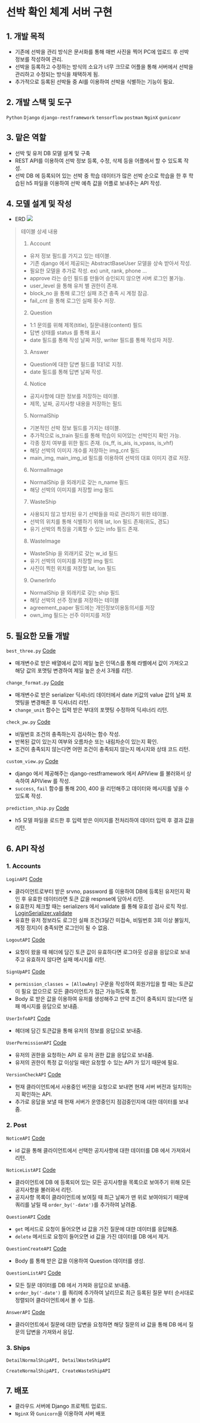 #  선박 확인 체계 서버 구현

## 1. 개발 목적
* 기존에 선박을 관리 방식은 문서화를 통해 매번 사진을 찍어 PC에 업로드 후 선박 정보를 작성하여 관리.
* 선박을 등록하고 수정하는 방식의 소요가 너무 크므로 어플을 통해 서버에서 선박을 관리하고 수정되는 방식을 채택하게 됨.
* 추가적으로 등록된 선박들 중 AI를 이용하여 선박을 식별하는 기능이 필요.

## 2. 개발 스택 및 도구
`Python` `Django` `django-restframework` `tensorflow` `postman` `NginX` `guniconr`

## 3. 맡은 역할
* 선박 및 유저 DB 모델 설계 및 구축
* REST API를 이용하여 선박 정보 등록, 수정, 삭제 등을 어플에서 할 수 있도록 작성.
* 선박 DB 에 등록되어 있는 선박 중 학습 데이터가 많은 선박 순으로 학습을 한 후 학습된 h5 파일을 이용하여 선박 예측 값을 어플로 보내주는 API 작성.

## 4. 모델 설계 및 작성
* ERD
![](erd.png)
> 테이블 상세 내용
> 1. Account
>   * 유저 정보 필드를 가지고 있는 테이블.
>   * 기존 django 에서 제공되는 AbstractBaseUser 모델을 상속 받아서 작성.
>   * 필요한 모델을 추가로 작성. ex) unit, rank, phone ...
>   * approve 라는 승인 필드를 만들어 승인되지 않으면 서버 로그인 불가능.
>   * user_level 을 통해 유저 별 권한이 존재.
>   * block_no 을 통해 로그인 실패 조건 충족 시 계정 잠금.
>   * fail_cnt 을 통해 로그인 실패 횟수 저장.
> 2. Question
>   * 1:1 문의를 위해 제목(title), 질문내용(content) 필드
>   * 답변 상태를 status 를 통해 표시
>   * date 필드를 통해 작성 날짜 저장, writer 필드를 통해 작성자 저장.
> 3. Answer
>   * Question에 대한 답변 필드를 1대1로 지정.
>   * date 필드를 통해 답변 날짜 작성.
> 4. Notice
>   * 공지사항에 대한 정보를 저장하는 테이블.
>   * 제목, 날짜, 공지사항 내용을 저장하는 필드
> 5. NormalShip
>   * 기본적인 선박 정보 필드를 가지는 테이블.
>   * 추가적으로 is_train 필드를 통해 학습이 되어있는 선박인지 확인 가능.
>   * 각종 장치 여부를 위한 필드 존재. (is_ff, is_ais, is_vpass, is_vhf)
>   * 해당 선박의 이미지 개수를 저장하는 img_cnt 필드
>   * main_img, main_img_id 필드를 이용하여 선박의 대표 이미지 경로 저장.
> 6. NormalImage
>   * NormalShip 을 외래키로 갖는 n_name 필드
>   * 해당 선박의 이미지를 저장할 img 필드
> 7. WasteShip
>   * 사용되지 않고 방치된 유기 선박들을 따로 관리하기 위한 테이블.
>   * 선박의 위치를 통해 식별하기 위해 lat, lon 필드 존재(위도, 경도)
>   * 유기 선박의 특징을 기록할 수 있는 info 필드 존재.
> 8. WasteImage
>   * WasteShip 을 외래키로 갖는 w_id 필드
>   * 유기 선박의 이미지를 저장할 img 필드
>   * 사진이 찍힌 위치를 저장할 lat, lon 필드
> 9. OwnerInfo
>   * NormalShip 을 외래키로 갖는 ship 필드
>   * 해당 선박의 선주 정보를 저장하는 테이블
>   * agreement_paper 필드에는 개인정보이용동의서를 저장
>   * own_img 필드는 선주 이미지를 저장

## 5. 필요한 모듈 개발
`best_three.py` [Code](https://github.com/KangJuSeong/shipCheck_server/blob/3baf99bbd30ce9402d126a04d690d7b5773c6b4c/ship_server/utils/best_three.py#L1-L26)
* 매개변수로 받은 배열에서 값이 제일 높은 인덱스를 통해 라벨에서 값이 가져오고 해당 값의 포맷팅 변경하여 제일 높은 순서 3개를 리턴.

`change_format.py` [Code](https://github.com/KangJuSeong/shipCheck_server/blob/3baf99bbd30ce9402d126a04d690d7b5773c6b4c/ship_server/utils/change_format.py#L1-L33)
* 매개변수로 받은 serializer 딕셔너리 데이터에서 date 키값의 value 값의 날짜 포맷팅을 변경해준 후 딕셔너리 리턴.
* `change_unit` 함수는 입력 받은 부대의 포맷팅 수정하여 딕셔너리 리턴.

`check_pw.py` [Code](https://github.com/KangJuSeong/shipCheck_server/blob/3baf99bbd30ce9402d126a04d690d7b5773c6b4c/ship_server/utils/check_pw.py#L1-L36)
* 비밀번호 조건의 충족하는지 검사하는 함수 작성.
* 반복된 값이 있는지 여부와 오름차순 또는 내림차순이 있는지 확인.
* 조건이 충족되지 않는다면 어떤 조건이 충족되지 않는지 메시지와 상태 코드 리턴.

`custom_view.py` [Code](https://github.com/KangJuSeong/shipCheck_server/blob/3baf99bbd30ce9402d126a04d690d7b5773c6b4c/ship_server/utils/custom_view.py#L1-L25)
* django 에서 제공해주는 django-restframework 에서 APIView 를 불러와서 상속하여 APIView 를 작성.
* `success`, `fail` 함수를 통해 200, 400 을 리턴해주고 데이터와 메시지를 넣을 수 있도록 작성.

`prediction_ship.py` [Code](https://github.com/KangJuSeong/shipCheck_server/blob/3baf99bbd30ce9402d126a04d690d7b5773c6b4c/ship_server/keras_model/prediction_ship.py#L1-L19)
* h5 모델 파일을 로드한 후 입력 받은 이미지를 전처리하여 데이터 입력 후 결과 값을 리턴.

## 6. API 작성

### 1. Accounts
`LoginAPI` [Code](https://github.com/KangJuSeong/shipCheck_server/blob/3baf99bbd30ce9402d126a04d690d7b5773c6b4c/ship_server/Accounts/views.py#L19-L47)
* 클라이언트로부터 받은 srvno, password 를 이용하여 DB에 등록된 유저인지 확인 후 유효한 데이터라면 토큰 값을 respnse에 담아서 리턴.
* 유효한지 체크할 때는 serializers 에서 validate 를 통해 유효성 검사 로직 작성. [LoginSerializer.validate](https://github.com/KangJuSeong/shipCheck_server/blob/3baf99bbd30ce9402d126a04d690d7b5773c6b4c/ship_server/Accounts/serializers.py#L20-L73)
* 유효한 유저 정보라도 로그인 실패 조건(3달간 미접속, 비밀번호 3회 이상 불일치, 계정 정지)이 충족되면 로그인이 될 수 없음.

`LogoutAPI` [Code](https://github.com/KangJuSeong/shipCheck_server/blob/3baf99bbd30ce9402d126a04d690d7b5773c6b4c/ship_server/Accounts/views.py#L50-L57)
* 요청이 왔을 때 헤더에 담긴 토큰 값이 유효하다면 로그아웃 성공을 응답으로 보내주고 유효하지 않다면 실패 메시지를 리턴.

`SignUpAPI` [Code](https://github.com/KangJuSeong/shipCheck_server/blob/3baf99bbd30ce9402d126a04d690d7b5773c6b4c/ship_server/Accounts/views.py#L60-L90)
* `permission_classes = [AllowAny]` 구문을 작성하여 회원가입을 할 때는 토큰값이 필요 없으므로 모든 클라이언트가 접근 가능하도록 함.
* Body 로 받은 값을 이용하여 유저를 생성해주고 만약 조건이 충족되지 않는다면 실패 메시지를 응답으로 보내줌.

`UserInfoAPI` [Code](https://github.com/KangJuSeong/shipCheck_server/blob/3baf99bbd30ce9402d126a04d690d7b5773c6b4c/ship_server/Accounts/views.py#L93-L102)
* 헤더에 담긴 토큰값을 통해 유저의 정보를 응답으로 보내줌.

`UserPermissionAPI` [Code](https://github.com/KangJuSeong/shipCheck_server/blob/3baf99bbd30ce9402d126a04d690d7b5773c6b4c/ship_server/Accounts/views.py#L105-L113)
* 유저의 권한을 요청하는 API 로 유저 권한 값을 응답으로 보내줌.
* 유저의 권한이 특정 값 이상일 때만 요청할 수 있는 API 가 있기 때문에 필요.

`VersionCheckAPI` [Code](https://github.com/KangJuSeong/shipCheck_server/blob/3baf99bbd30ce9402d126a04d690d7b5773c6b4c/ship_server/Accounts/views.py#L116-L122)
* 현재 클라이언트에서 사용중인 버전을 요청으로 보내면 현재 서버 버전과 일치하는지 확인하는 API.
* 추가로 응답을 보낼 때 현재 서버가 운영중인지 점검중인지에 대한 데이터를 보내줌.

### 2. Post
`NoticeAPI` [Code](https://github.com/KangJuSeong/shipCheck_server/blob/3baf99bbd30ce9402d126a04d690d7b5773c6b4c/ship_server/Post/views.py#L12-L25)
* id 값을 통해 클라이언트에서 선택한 공지사항에 대한 데이터를 DB 에서 가져와서 리턴.

`NoticeListAPI` [Code](https://github.com/KangJuSeong/shipCheck_server/blob/3baf99bbd30ce9402d126a04d690d7b5773c6b4c/ship_server/Post/views.py#L28-L41)
* 클라이언트에 DB 에 등록되어 있는 모든 공지사항을 목록으로 보여주기 위해 모든 공지사항을 불러와서 리턴.
* 공지사항 목록이 클라이언트에 보여질 때 최근 날짜가 맨 위로 보여야되기 때문에 쿼리를 날릴 때 `order_by('-date')`를 추가하여 날려줌.

`QuestionAPI` [Code](https://github.com/KangJuSeong/shipCheck_server/blob/ca0cb7169f162e8c3496d8f556bf5fbb36e8d961/ship_server/Post/views.py#L44-L71)
* `get` 메서드로 요청이 들어오면 id 값을 가진 질문에 대한 데이터를 응답해줌.
* `delete` 메서드로 요청이 들어오면 id 값을 가진 데이터를 DB 에서 제거.

`QuestionCreateAPI` [Code](https://github.com/KangJuSeong/shipCheck_server/blob/0bc923fedf59c94c7b82bf423dd0a9e5d9055e0c/ship_server/Post/views.py#L74-L87)
* Body 를 통해 받은 값을 이용하여 Question 데이터를 생성.

`QuestionListAPI` [Code](https://github.com/KangJuSeong/shipCheck_server/blob/0bc923fedf59c94c7b82bf423dd0a9e5d9055e0c/ship_server/Post/views.py#L90-L104)
* 모든 질문 데이터를 DB 에서 가져와 응답으로 보내줌.
* `order_by('-date')` 를 쿼리에 추가하여 날리므로 최근 등록된 질문 부터 순서대로 정렬되어 클라이언트에서 볼 수 있음.

`AnswerAPI` [Code](https://github.com/KangJuSeong/shipCheck_server/blob/0bc923fedf59c94c7b82bf423dd0a9e5d9055e0c/ship_server/Post/views.py#L107-L120)
* 클라이언트에서 질문에 대한 답변을 요청하면 해당 질문의 id 값을 통해 DB 에서 질문의 답변을 가져와서 응답.

### 3. Ships
`DetailNormalShipAPI, DetailWasteShipAPI`

`CreateNormalShipAPI, CreateWasteShipAPI`

## 7. 배포
* 클라우드 서버에 Django 프로젝트 업로드.
* `NginX` 와 `Gunicorn`을 이용하여 서버 배포
